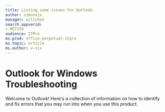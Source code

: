 ```yaml
---
title: Listing some issues for Outlook.
author: simonxjx
manager: willchen
search.appverid: 
- MET150
audience: ITPro
ms.prod: office-perpetual-itpro
ms.topic: article
ms.author: v-six
---
```


# Outlook for Windows Troubleshooting

Welcome to Outlook! Here's a collection of information on how to identify and fix errors that you may run into when you use this product.
